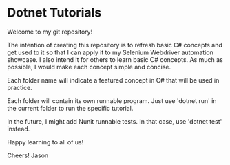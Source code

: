 # Dotnet Tutorials
Welcome to my git repository!

The intention of creating this repository is to refresh basic C# concepts and get used to it so that I can apply it to my Selenium Webdriver automation showcase.
I also intend it for others to learn basic C# concepts. As much as possible, I would make each concept simple and concise.

Each folder name will indicate a featured concept in C# that will be used in practice.

Each folder will contain its own runnable program. Just use 'dotnet run' in the current folder to run the specific tutorial.

In the future, I might add Nunit runnable tests. In that case, use 'dotnet test' instead.

Happy learning to all of us!

Cheers!
Jason
